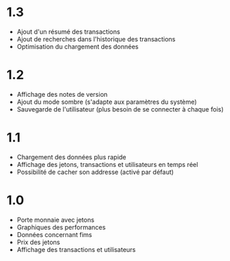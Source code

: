 # 1.3

- Ajout d'un résumé des transactions
- Ajout de recherches dans l'historique des transactions
- Optimisation du chargement des données

# 1.2

- Affichage des notes de version
- Ajout du mode sombre (s'adapte aux paramètres du système)
- Sauvegarde de l'utilisateur (plus besoin de se connecter à chaque fois)

# 1.1

- Chargement des données plus rapide
- Affichage des jetons, transactions et utilisateurs en temps réel
- Possibilité de cacher son addresse (activé par défaut)

# 1.0

- Porte monnaie avec jetons
- Graphiques des performances
- Données concernant fims
- Prix des jetons
- Affichage des transactions et utilisateurs
